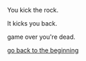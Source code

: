 You kick the rock.

It kicks you back.

game over you're dead.

[go back to the beginning](../marshmallow.md)